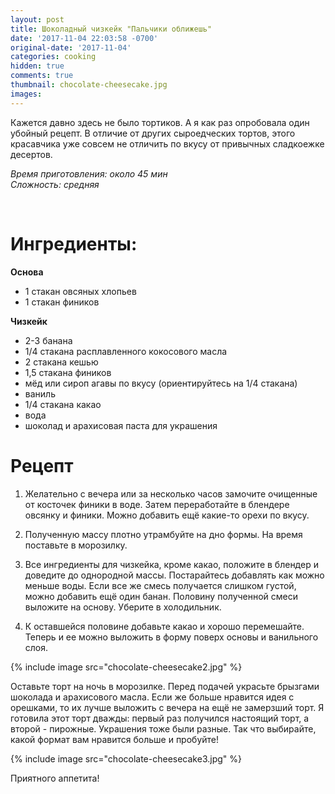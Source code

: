 ```yaml
---
layout: post
title: Шоколадный чизкейк "Пальчики оближешь"
date: '2017-11-04 22:03:58 -0700'
original-date: '2017-11-04'
categories: cooking
hidden: true
comments: true
thumbnail: chocolate-cheesecake.jpg
images:
---
```


Кажется давно здесь не было тортиков. А я как раз опробовала один убойный рецепт. В отличие от других сыроедческих тортов, этого красавчика уже совсем не отличить по вкусу от привычных сладкоежке десертов.

*Время приготовления: около 45 мин*  
*Сложность: средняя*
<!--separate--> 
# **Ингредиенты:**

**Основа**

* 1 стакан овсяных хлопьев
* 1 стакан фиников

**Чизкейк**

* 2-3 банана
* 1/4 стакана расплавленного кокосового масла
* 2 стакана кешью
* 1,5 стакана фиников
* мёд или сироп агавы по вкусу (ориентируйтесь на 1/4 стакана)
* ваниль
* 1/4 стакана какао
* вода
* шоколад и арахисовая паста для украшения

# **Рецепт**

1) Желательно с вечера или за несколько часов замочите очищенные от косточек финики в воде.
Затем переработайте в блендере овсянку и финики. Можно добавить ещё какие-то орехи по вкусу.

2) Полученную массу плотно утрамбуйте на дно формы. На время поставьте в морозилку.

3) Все ингредиенты для чизкейка, кроме какао, положите в блендер и доведите до однородной массы. Постарайтесь добавлять как можно меньше воды. Если все же смесь получается слишком густой, можно добавить ещё один банан.
Половину полученной смеси выложите на основу. Уберите в холодильник.

4) К оставшейся половине добавьте какао и хорошо перемешайте. Теперь и ее можно выложить в форму поверх основы и ванильного слоя.

{% include image src="chocolate-cheesecake2.jpg" %}

Оставьте торт на ночь в морозилке. Перед подачей украсьте брызгами шоколада и арахисового масла.
Если же больше нравится идея с орешками, то их лучше выложить с вечера на ещё не замерзший торт.
Я готовила этот торт дважды: первый раз получился настоящий торт, а второй - пирожные. Украшения тоже были разные. Так что выбирайте, какой формат вам нравится больше и пробуйте!

{% include image src="chocolate-cheesecake3.jpg" %}

Приятного аппетита!


